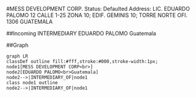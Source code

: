 #MESS DEVELOPMENT CORP.
Status: Defaulted
Address: LIC. EDUARDO PALOMO  12 CALLE 1-25 ZONA 10; EDIF. GEMINIS 10; TORRE NORTE OFI. 1306 GUATEMALA

##Incoming
INTERMEDIARY
EDUARDO PALOMO
Guatemala



##Graph
```mermaid
graph LR
classDef outline fill:#fff,stroke:#000,stroke-width:1px;
node1[MESS DEVELOPMENT CORP<br>]
node2[EDUARDO PALOMO<br>Guatemala]
node2-->|INTERMEDIARY_OF|node1
class node1 outline
node2-->|INTERMEDIARY_OF|node1
```